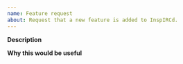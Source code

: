 ```yaml
---
name: Feature request
about: Request that a new feature is added to InspIRCd.
---
```


<!-- 
---------------------------------------------------
GENERAL SUPPORT INFORMATION
---------------------------------------------------

The GitHub issue tracker is for feature requests ONLY. General support
can be found at the following locations:

Docs: https://docs.inspircd.org
IRC: irc.inspircd.org #inspircd

Example configs:
3.0 (stable) - https://github.com/inspircd/inspircd/tree/insp3/docs/conf
2.0 (old stable) - https://github.com/inspircd/inspircd/tree/insp20/docs/conf

-->

**Description**

<!--
Briefly describe the problem you are having in a few paragraphs.
-->

**Why this would be useful**


<!--
Briefly describe why the feature would be useful.
-->
